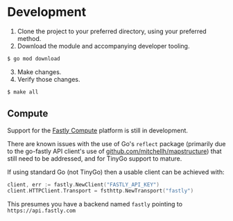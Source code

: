 # Development

1. Clone the project to your preferred directory, using your preferred method.
2. Download the module and accompanying developer tooling.

  ```bash
  $ go mod download
  ```

3. Make changes.
4. Verify those changes.

  ```bash
  $ make all
  ```

## Compute

Support for the [Fastly Compute](https://www.fastly.com/products/edge-compute) platform is still in development.

There are known issues with the use of Go's `reflect` package (primarily due to the go-fastly API client's use of [github.com/mitchellh/mapstructure](https://github.com/mitchellh/mapstructure)) that still need to be addressed, and for TinyGo support to mature.

If using standard Go (not TinyGo) then a usable client can be achieved with:

```go
client, err := fastly.NewClient("FASTLY_API_KEY")
client.HTTPClient.Transport = fsthttp.NewTransport("fastly")
```

This presumes you have a backend named `fastly` pointing to `https://api.fastly.com`
